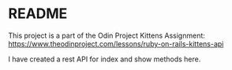 # README

This project is a part of the Odin Project Kittens Assignment:
<https://www.theodinproject.com/lessons/ruby-on-rails-kittens-api>

I have created a rest API for index and show methods here.

